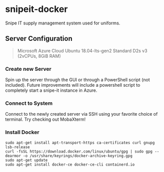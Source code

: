 # snipeit-docker
Snipe IT supply management system used for uniforms.

## Server Configuration
> Microsoft Azure Cloud
> Ubuntu 18.04-lts-gen2
> Standard D2s v3 (2vCPUs, 8GiB RAM)

### Create new Server
Spin up the server through the GUI or through a PowerShell script (not included). Future improvements will include a powershell script to completely start a snipe-it instance in Azure.

### Connect to System
Connect to the newly created server via SSH using your favorite choice of terminal. Try checking out MobaXterm!

### Install Docker
	sudo apt-get install apt-transport-https ca-certificates curl gnupg lsb-release
	curl -fsSL https://download.docker.com/linux/ubuntu/gpg | sudo gpg --dearmor -o /usr/share/keyrings/docker-archive-keyring.gpg
	sudo apt-get update
	sudo apt-get install docker-ce docker-ce-cli containerd.io
